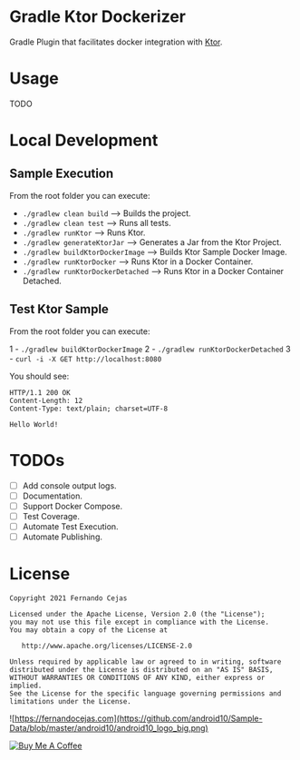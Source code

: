 # Gradle Ktor Dockerizer

Gradle Plugin that facilitates docker integration with [Ktor](https://ktor.io/).

# Usage

TODO

# Local Development

## Sample Execution

From the root folder you can execute:

 - `./gradlew clean build`            --> Builds the project.
 - `./gradlew clean test`             --> Runs all tests.
 - `./gradlew runKtor`                --> Runs Ktor.
 - `./gradlew generateKtorJar`        --> Generates a Jar from the Ktor Project.
 - `./gradlew buildKtorDockerImage`   --> Builds Ktor Sample Docker Image.
 - `./gradlew runKtorDocker`          --> Runs Ktor in a Docker Container.
 - `./gradlew runKtorDockerDetached`  --> Runs Ktor in a Docker Container Detached.

## Test Ktor Sample

From the root folder you can execute:

 1 - `./gradlew buildKtorDockerImage`
 2 - `./gradlew runKtorDockerDetached`
 3 - `curl -i -X GET http://localhost:8080`

You should see:

```
HTTP/1.1 200 OK
Content-Length: 12
Content-Type: text/plain; charset=UTF-8

Hello World!
```

# TODOs

- [ ] Add console output logs.
- [ ] Documentation.
- [ ] Support Docker Compose.
- [ ] Test Coverage.
- [ ] Automate Test Execution.
- [ ] Automate Publishing.

# License

    Copyright 2021 Fernando Cejas

    Licensed under the Apache License, Version 2.0 (the "License");
    you may not use this file except in compliance with the License.
    You may obtain a copy of the License at

       http://www.apache.org/licenses/LICENSE-2.0

    Unless required by applicable law or agreed to in writing, software
    distributed under the License is distributed on an "AS IS" BASIS,
    WITHOUT WARRANTIES OR CONDITIONS OF ANY KIND, either express or implied.
    See the License for the specific language governing permissions and
    limitations under the License.


![https://fernandocejas.com](https://github.com/android10/Sample-Data/blob/master/android10/android10_logo_big.png)

<a href="https://www.buymeacoffee.com/android10" target="_blank"><img src="https://www.buymeacoffee.com/assets/img/custom_images/orange_img.png" alt="Buy Me A Coffee" style="height: auto !important;width: auto !important;" ></a>

